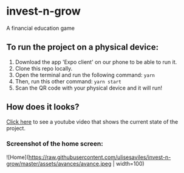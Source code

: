 # invest-n-grow

A financial education game

## To run the project on a physical device:

1. Download the app 'Expo client' on our phone to be able to run it.
2. Clone this repo locally.
3. Open the terminal and run the following command:
   `yarn`
4. Then, run this other command:
   `yarn start`
5. Scan the QR code with your physical device and it will run!

## How does it looks?

[Click here](https://youtu.be/uAHGMttronY) to see a youtube video that shows the current state of the project.

### Screenshot of the home screen:

![Home](https://raw.githubusercontent.com/ulisesaviles/invest-n-grow/master/assets/avances/avance.jpeg | width=100)

